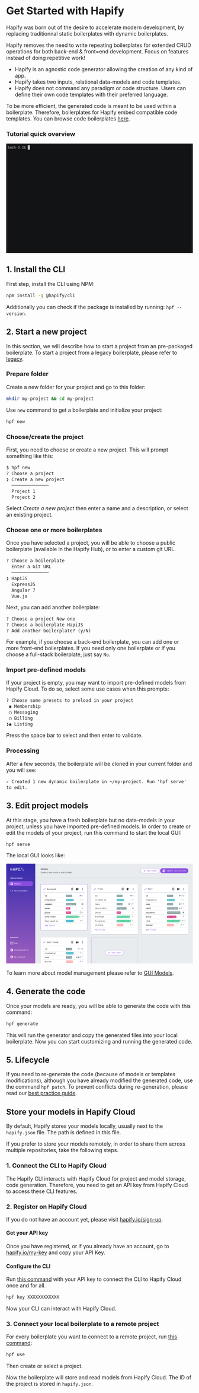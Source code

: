 # Get Started with Hapify

Hapify was born out of the desire to accelerate modern development, by replacing traditionnal static boilerplates with dynamic boilerplates.

Hapify removes the need to write repeating boilerplates for extended CRUD operations for both back-end & front=end development.
Focus on features instead of doing repetitive work!

* Hapify is an agnostic code generator allowing the creation of any kind of app.
* Hapify takes two inputs, relational data-models and code templates.
* Hapify does not command any paradigm or code structure. Users can define their own code templates with their preferred language.

To be more efficient, the generated code is meant to be used within a boilerplate.
Therefore, boilerplates for Hapify embed compatible code templates. You can browse code boilerplates [here](https://hub.hapify.io).

### Tutorial quick overview

![Hapify CLI - Terminal sample](assets/get-started.gif 'Terminal sample')

## 1. Install the CLI

First step, install the CLI using NPM:

```bash
npm install -g @hapify/cli
```

Additionally you can check if the package is installed by running: `hpf --version`.

## 2. Start a new project

In this section, we will describe how to start a project from an pre-packaged boilerplate.
To start a project from a legacy boilerplate, please refer to [legacy](templating/code-samples/).

### Prepare folder

Create a new folder for your project and go to this folder:

```bash
mkdir my-project && cd my-project
```

Use `new` command to get a boilerplate and initialize your project:

```bash
hpf new
```

### Choose/create the project

First, you need to choose or create a new project. This will prompt something like this:

```
$ hpf new
? Choose a project
❯ Create a new project
  ──────────────
  Project 1
  Project 2
```

Select _Create a new project_ then enter a name and a description, or select an existing project.

### Choose one or more boilerplates

Once you have selected a project, you will be able to choose a public boilerplate (available in the Hapify Hub), or to enter a custom git URL.

```
? Choose a boilerplate
  Enter a Git URL
  ──────────────
❯ HapiJS
  ExpressJS
  Angular 7
  Vue.js
```

Next, you can add another boilerplate:

```
? Choose a project New one
? Choose a boilerplate HapiJS
? Add another boilerplate? (y/N)
```

For example, if you choose a back-end boilerplate, you can add one or more front-end boilerplates.
If you need only one boilerplate or if you choose a full-stack boilerplate, just say `No`.

### Import pre-defined models

If your project is empty, you may want to import pre-defined models from Hapify Cloud.
To do so, select some use cases when this prompts:

```
? Choose some presets to preload in your project
 ◉ Membership
 ◯ Messaging
 ◯ Billing
❯◉ Listing
```

Press the space bar to select and then enter to validate.

### Processing

After a few seconds, the boilerplate will be cloned in your current folder and you will see:

```
✓ Created 1 new dynamic boilerplate in ~/my-project. Run 'hpf serve' to edit.
```

## 3. Edit project models

At this stage, you have a fresh boilerplate but no data-models in your project, unless you have imported pre-defined models.
In order to create or edit the models of your project, run this command to start the local GUI:

```bash
hpf serve
```

The local GUI looks like:

![Hapify GUI - models edition](assets/gui-models.png 'Models Edition')

To learn more about model management please refer to [GUI Models](concepts/models/).

## 4. Generate the code

Once your models are ready, you will be able to generate the code with this command:

```bash
hpf generate
```

This will run the generator and copy the generated files into your local boilerplate.
Now you can start customizing and running the generated code.

## 5. Lifecycle

If you need to re-generate the code (because of models or templates modifications), although you have already modified the generated code, use the command `hpf patch`.
To prevent conflicts during re-generation, please read our [best practice guide](best-practices).

## Store your models in Hapify Cloud

By default, Hapify stores your models locally, usually next to the `hapify.json` file. The path is defined in this file.

If you prefer to store your models remotely, in order to share them across multiple repositories, take the following steps.

### 1. Connect the CLI to Hapify Cloud

The Hapify CLI interacts with Hapify Cloud for project and model storage, code generation.
Therefore, you need to get an API key from Hapify Cloud to access these CLI features.

### 2. Register on Hapify Cloud

If you do not have an account yet, please visit [hapify.io/sign-up](https://www.hapify.io/sign-up).

#### Get your API key

Once you have registered, or if you already have an account, go to [hapify.io/my-key](https://www.hapify.io/my-key) and copy your API Key.

#### Configure the CLI

Run [this command](cli/#set-global-api-key) with your API key to connect the CLI to Hapify Cloud once and for all.

```bash
hpf key XXXXXXXXXXXX
```

Now your CLI can interact with Hapify Cloud.

### 3. Connect your local boilerplate to a remote project

For every boilerplate you want to connect to a remote project, run [this command](cli/#define-project-to-use-in-a-boilerplate-channel):

```bash
hpf use
```

Then create or select a project.

Now the boilerplate will store and read models from Hapify Cloud.
The ID of the project is stored in `hapify.json`.
